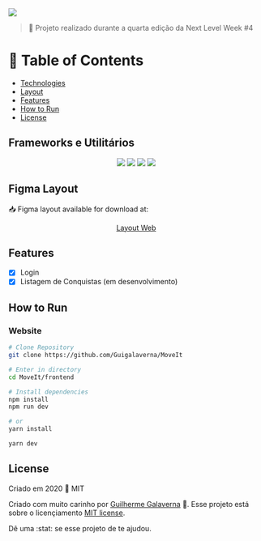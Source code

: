 <img src='https://i.ytimg.com/vi/nId4TNW4tlI/maxresdefault.jpg' />

> :rocket: Projeto realizado durante a quarta edição da Next Level Week #4

# :pushpin: Table of Contents

- [Technologies](#computer-technologies)
- [Layout](#layout)
- [Features](#rocket-features)
- [How to Run](#how-to-run)
- [License](#closed_book-license)

<p id='computer-technologies'>
  
## Frameworks e Utilitários
<div align='center'>
  <img src='https://img.shields.io/badge/React-1d3557?style=for-the-badge&logo=react&logoColor=61DAFB'></img>
  <img src='https://img.shields.io/badge/next.js-000000?style=for-the-badge&logo=next.js&logoColor=white'></img>
  <img src='https://img.shields.io/badge/TypeScript-3178c6?style=for-the-badge&logo=typescript&logoColor=white'></img>
  <img src='https://img.shields.io/badge/Yarn-117cad?style=for-the-badge&logo=yarn&logoColor=white'></img>
</div>

## Figma Layout

<div id='layout'>
  <p align="left"> 📥 Figma layout available for download at: </p>
  <p align="center">
    <a href='https://www.figma.com/file/WDVmNh6nJvQ0vTIPay87rY/Move.it-1.0-Copy'>Layout Web</a>
  </p>
</div>

## Features

- [x] Login
- [x] Listagem de Conquistas (em desenvolvimento)

<p id='how-to-run'>
  
## How to Run

### Website

```sh
# Clone Repository
git clone https://github.com/Guigalaverna/MoveIt

# Enter in directory
cd MoveIt/frontend

# Install dependencies
npm install
npm run dev

# or 
yarn install

yarn dev
```

## License

Criado em 2020 :closed_book: MIT

Criado com muito carinho por [Guilherme Galaverna](https://github.com/Guigalaverna) 🚀.
Esse projeto está sobre o licençiamento [MIT license](https://github.com/Guigalaverna/MoveIt/main/LICENSE).

Dê uma :stat: se esse projeto de te ajudou.
